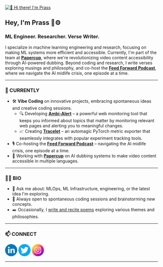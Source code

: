[<img src="./header.gif" alt="👋 Hi there! I'm Prass" title="👋 Hi there! I'm Prass" />](https://www.prassanna.io)

## Hey, I'm Prass 🧠⚙️  
### ML Engineer. Researcher. Verse Writer.

I specialize in machine learning engineering and research, focusing on making ML systems more efficient and accessible. Currently, I'm part of the team at [**Papercup**](https://www.papercup.com/), where we're revolutionizing video content accessibility through AI-powered dubbing. Beyond coding and research, I write verses exploring musings and philosophy, and co-host the [**Feed Forward Podcast**](https://prassanna.io/podcasts/feed-forward/), where we navigate the AI midlife crisis, one episode at a time.

---

### 🚀 CURRENTLY

- 🛠️ **Vibe Coding** on innovative projects, embracing spontaneous ideas and creative coding sessions.
  - 🔍 Developing [**Ambi-Alert**](https://github.com/prassanna-ravishankar/ambi-alert) – a powerful web monitoring tool that keeps you informed about topics that matter by monitoring relevant web pages and alerting you to meaningful changes.
  - 📈 Creating [**Tracelet**](https://github.com/prassanna-ravishankar/tracelet) – an automagic PyTorch metric exporter that seamlessly integrates with popular experiment tracking tools.
- 🎙️ Co-hosting the [**Feed Forward Podcast**](https://prassanna.io/podcasts/feed-forward/) – navigating the AI midlife crisis, one episode at a time.
- 🔭 Working with [**Papercup**](https://www.papercup.com/) on AI dubbing systems to make video content accessible in multiple languages.

---

### 👨‍💻 BIO

- 💬 Ask me about: MLOps, ML Infrastructure, engineering, or the latest idea I'm exploring.
- 🤝 Always open to spontaneous coding sessions and brainstorming new concepts.
- ✒️ Occasionally, I [write and recite poems](https://prassanna.io/verses/) exploring various themes and philosophies.

---

### 📫 CONNECT

[<img src="./socials/linkedin.png" height="40em" alt="LinkedIn" title="LinkedIn" />](https://www.linkedin.com/in/the-nomadic-coder/)
[<img src="./socials/twitter.png" height="40em" alt="Twitter" title="Twitter" />](https://twitter.com/thenomadiccoder)
[<img src="./socials/instagram.png" height="40em" alt="Instagram" title="Instagram" />](https://instagram.com/ganeshindahouse)

---

<!--
**prassanna-ravishankar/prassanna-ravishankar** is a ✨ _special_ ✨ repository because its README appears on your GitHub profile.

- 🔭 I’m currently working on ...
- 🌱 I’m currently learning ...
- 👯 I’m looking to collaborate on ...
- 💬 Ask me about ...
- 📫 How to reach me: ...
- ⚡ Fun fact: ...
-->
